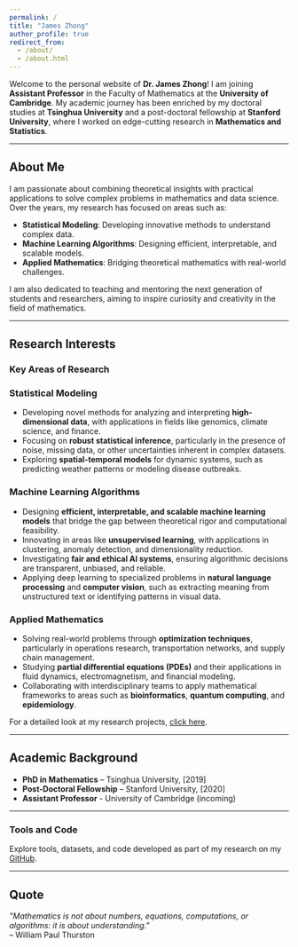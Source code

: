 ```yaml
---
permalink: /
title: "James Zhong"
author_profile: true
redirect_from: 
  - /about/
  - /about.html
---
```


Welcome to the personal website of **Dr. James Zhong**! I am joining **Assistant Professor** in the Faculty of Mathematics at the **University of Cambridge**. My academic journey has been enriched by my doctoral studies at **Tsinghua University** and a post-doctoral fellowship at **Stanford University**, where I worked on edge-cutting research in **Mathematics and Statistics**.

---

## About Me

I am passionate about combining theoretical insights with practical applications to solve complex problems in mathematics and data science. Over the years, my research has focused on areas such as:

- **Statistical Modeling**: Developing innovative methods to understand complex data.
- **Machine Learning Algorithms**: Designing efficient, interpretable, and scalable models.
- **Applied Mathematics**: Bridging theoretical mathematics with real-world challenges.

I am also dedicated to teaching and mentoring the next generation of students and researchers, aiming to inspire curiosity and creativity in the field of mathematics.

---

## Research Interests

### Key Areas of Research

### **Statistical Modeling**
- Developing novel methods for analyzing and interpreting **high-dimensional data**, with applications in fields like genomics, climate science, and finance.
- Focusing on **robust statistical inference**, particularly in the presence of noise, missing data, or other uncertainties inherent in complex datasets.
- Exploring **spatial-temporal models** for dynamic systems, such as predicting weather patterns or modeling disease outbreaks.

### **Machine Learning Algorithms**
- Designing **efficient, interpretable, and scalable machine learning models** that bridge the gap between theoretical rigor and computational feasibility.
- Innovating in areas like **unsupervised learning**, with applications in clustering, anomaly detection, and dimensionality reduction.
- Investigating **fair and ethical AI systems**, ensuring algorithmic decisions are transparent, unbiased, and reliable.
- Applying deep learning to specialized problems in **natural language processing** and **computer vision**, such as extracting meaning from unstructured text or identifying patterns in visual data.

### **Applied Mathematics**
- Solving real-world problems through **optimization techniques**, particularly in operations research, transportation networks, and supply chain management.
- Studying **partial differential equations (PDEs)** and their applications in fluid dynamics, electromagnetism, and financial modeling.
- Collaborating with interdisciplinary teams to apply mathematical frameworks to areas such as **bioinformatics**, **quantum computing**, and **epidemiology**.


For a detailed look at my research projects, [click here](#).

---

## Academic Background

- **PhD in Mathematics** – Tsinghua University, [2019]
- **Post-Doctoral Fellowship** – Stanford University, [2020]
- **Assistant Professor** - University of Cambridge (incoming)

---

### Tools and Code
Explore tools, datasets, and code developed as part of my research on my [GitHub](https://github.com/yourusername).

---

## Quote
*"Mathematics is not about numbers, equations, computations, or algorithms: it is about understanding."*  
– William Paul Thurston
